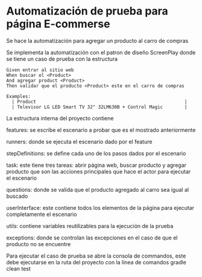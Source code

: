 # Automatización de prueba para página E-commerse

Se hace la automatización para agregar un producto al carro de compras

Se implementa la automatización con el patron de diseño ScreenPlay
donde se tiene un caso de prueba con la estructura 

    Given entrar al sitio web
    When buscar el <Product>
    And agregar product <Product> 
    Then validar que el producto <Product> este en el carro de compras

    Examples:
      | Product                                                       |
      | Televisor LG LED Smart TV 32" 32LM630B + Control Magic    	  |
      
La estructura interna del proyecto contiene

features: se escribe el escenario a probar que es el mostrado anteriormente

runners: donde se ejecuta el escenario dado por el feature

stepDefinitions: se define cada uno de los pasos dados por el escenario

task: este tiene tres tareas: abrir página web, buscar producto y agregar producto que son las acciones
principales que hace el actor para ejecutar el escenario

questions: donde se valida que el producto agregado al carro sea igual al buscado

userInterface: este contiene todos los elementos de la página para ejecutar completamente el escenario

utils: contiene variables reutilizables para la ejecución de la prueba

exceptions: donde se controlan las excepciones en el caso de que el producto no se encuentre

Para ejecutar el caso de prueba se abre la consola de commandos, este debe ejecutarse en la ruta del proyecto
con la línea de comandos gradle clean test 
